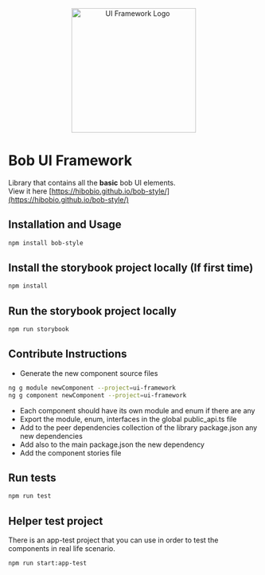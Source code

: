 

<div style="text-align:center">
  <img src="https://images.hibob.com/icons/style-logo.png" alt="UI Framework Logo" width="250" height="250">
</div>


# Bob UI Framework
Library that contains all the **basic** bob UI elements. \
View it here [https://hibobio.github.io/bob-style/](https://hibobio.github.io/bob-style/)

## Installation and Usage
```sh
npm install bob-style
```

## Install the storybook project locally (If first time)
```sh
npm install
```

## Run the storybook project locally
```sh
npm run storybook
```

## Contribute Instructions
- Generate the new component source files
```sh
ng g module newComponent --project=ui-framework
ng g component newComponent --project=ui-framework
```
- Each component should have its own module and enum if there are any
- Export the module, enum, interfaces in the global public_api.ts file
- Add to the peer dependencies collection of the library package.json any new dependencies
- Add also to the main package.json the new dependency
- Add the component stories file

## Run tests
```sh
npm run test
```

## Helper test project
There is an app-test project that you can use in order to test the components in real life scenario.
```sh
npm run start:app-test
```










